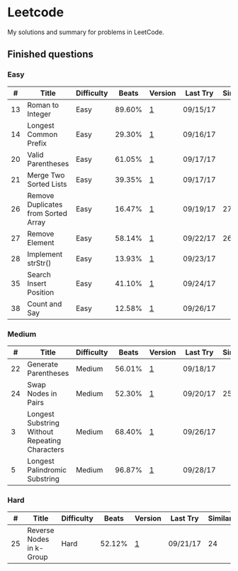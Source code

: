# Leetcode

My solutions and summary for problems in LeetCode.

## Finished questions
### Easy
| # | Title	| Difficulty | Beats | Version | Last Try | Similar |
| - | ----- | ---------- | ----- | ------- | -------- | ------- |
| 13 | Roman to Integer | Easy | 89.60% | [1](https://github.com/Hellofafar/Leetcode/blob/master/Easy/13.py) | 09/15/17 | |
| 14 | Longest Common Prefix | Easy | 29.30% | [1](https://github.com/Hellofafar/Leetcode/blob/master/Easy/14.py) | 09/16/17 | |
| 20 | Valid Parentheses | Easy | 61.05% | [1](https://github.com/Hellofafar/Leetcode/blob/master/Easy/20.py) | 09/17/17 | |
| 21 | Merge Two Sorted Lists | Easy | 39.35% | [1](https://github.com/Hellofafar/Leetcode/blob/master/Easy/21.py) | 09/17/17 | |
| 26 | Remove Duplicates from Sorted Array | Easy | 16.47% | [1](https://github.com/Hellofafar/Leetcode/blob/master/Easy/26.py) | 09/19/17 | 27 |
| 27 | Remove Element | Easy | 58.14% | [1](https://github.com/Hellofafar/Leetcode/blob/master/Easy/27.py) | 09/22/17 | 26 |
| 28 | Implement strStr() | Easy | 13.93% | [1](https://github.com/Hellofafar/Leetcode/blob/master/Easy/28.py) | 09/23/17 | |
| 35 | Search Insert Position | Easy | 41.10% | [1](https://github.com/Hellofafar/Leetcode/blob/master/Easy/35.py) | 09/24/17 | |
| 38 | Count and Say | Easy | 12.58% | [1](https://github.com/Hellofafar/Leetcode/blob/master/Easy/38.py) | 09/26/17 | |

### Medium
| # | Title	| Difficulty | Beats | Version | Last Try | Similar |
| - | ----- | ---------- | ----- | ------- | -------- | ------- |
| 22 | Generate Parentheses | Medium | 56.01% | [1](https://github.com/Hellofafar/Leetcode/blob/master/Medium/22.py) | 09/18/17 | |
| 24 | Swap Nodes in Pairs | Medium | 52.30% | [1](https://github.com/Hellofafar/Leetcode/blob/master/Medium/24.py) | 09/20/17 | 25 |
| 3 | Longest Substring Without Repeating Characters | Medium | 68.40% | [1](https://github.com/Hellofafar/Leetcode/blob/master/Medium/3.py) | 09/26/17 | |
| 5 | Longest Palindromic Substring | Medium | 96.87% | [1](https://github.com/Hellofafar/Leetcode/blob/master/Medium/5.py) | 09/28/17 | |

### Hard
| # | Title	| Difficulty | Beats | Version | Last Try | Similar |
| - | ----- | ---------- | ----- | ------- | -------- | ------- |
| 25 | Reverse Nodes in k-Group | Hard | 52.12% | [1](https://github.com/Hellofafar/Leetcode/blob/master/Hard/25.py) | 09/21/17 | 24 |
